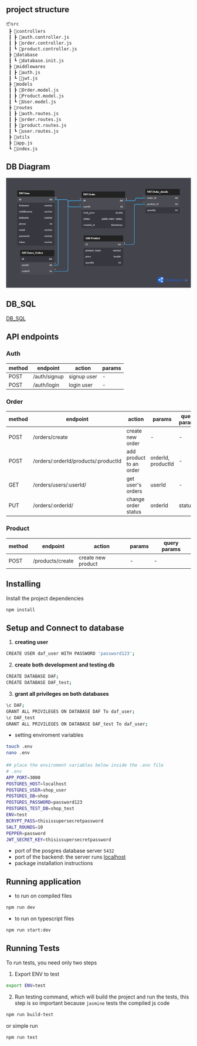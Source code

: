 ## project structure

```
📦src
 ┣ 📂controllers
 ┃ ┣ 📜auth.controller.js
 ┃ ┣ 📜order.controller.js
 ┃ ┗ 📜product.controller.js
 ┣ 📂database
 ┃ ┗ 📜database.init.js
 ┣ 📂middlewares
 ┃ ┣ 📜auth.js
 ┃ ┗ 📜jwt.js
 ┣ 📂models
 ┃ ┣ 📜Order.model.js
 ┃ ┣ 📜Product.model.js
 ┃ ┗ 📜User.model.js
 ┣ 📂routes
 ┃ ┣ 📜auth.routes.js
 ┃ ┣ 📜order.routes.js
 ┃ ┣ 📜product.routes.js
 ┃ ┗ 📜user.routes.js
 ┣ 📂utils
 ┣ 📜app.js
 ┗ 📜index.js
```

## DB Diagram

![](./db_diagram.png)

## DB_SQL

[DB_SQL](./db.sql)

## API endpoints

### Auth

| method | endpoint | action | params |
| --- | ---- | --- | -- |
| POST | /auth/signup | signup user | - |
| POST | /auth/login | login user | - |

### Order

| method | endpoint | action | params | query params |
| --- | ---- | --- | -- | -- |
| POST | /orders/create | create new order | - | - |
| POST | /orders/:orderId/products/:productId | add product to an order | orderId, productId | - |
| GET | /orders/users/:userId/ | get user's orders | userId | - |
| PUT | /orders/:orderId/ |  change order status | orderId | status |

### Product

| method | endpoint | action | params | query params |
| --- | ---- | --- | -- | -- |
| POST | /products/create | create new product | - | - |

## Installing

Install the project dependencies

```bash
npm install
```

## Setup and Connect to database

1. **creating user**

```sh
CREATE USER daf_user WITH PASSWORD 'password123';
```

2. **create both development and testing db**

```sh
CREATE DATABASE DAF;
CREATE DATABASE DAF_test;
```

3. **grant all privileges on both databases**

```sh
\c DAF;
GRANT ALL PRIVILEGES ON DATABASE DAF To daf_user;
\c DAF_test 
GRANT ALL PRIVILEGES ON DATABASE DAF_test To daf_user;
```

- setting enviroment variables

```sh
touch .env
nano .env

## place the enviroment variables below inside the .env file
# .env
APP_PORT=3000
POSTGRES_HOST=localhost
POSTGRES_USER=shop_user
POSTGRES_DB=shop
POSTGRES_PASSWORD=password123
POSTGRES_TEST_DB=shop_test
ENV=test
BCRYPT_PASS=thisissupersecretpassword
SALT_ROUNDS=10
PEPPER=password
JWT_SECRET_KEY=thisissupersecretpassword
```

- port of the posgres database server
`5432`
- port of the backend:
the server runs <a href="http://localhost:3000">localhost</a>
- package installation instructions

## Running application

- to run on compiled files

```sh
npm run dev
```

- to run on typescript files

```sh
npm run start:dev
```

## Running Tests

To run tests, you need only two steps

1. Export ENV to test

```sh
export ENV=test
```

2. Run testing command, which will build the project and run the tests, this step is so important because `jasmine` tests the compiled js code

```sh
npm run build-test
```

or simple run

```sh
npm run test
```
